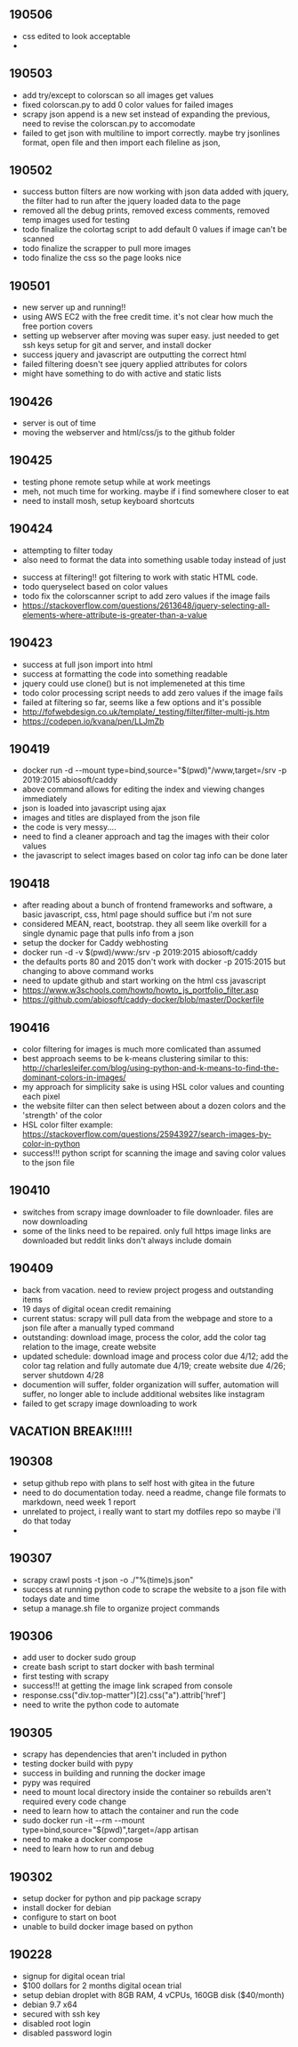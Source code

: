 ## 190506
- css edited to look acceptable
- 

## 190503
- add try/except to colorscan so all images get values
- fixed colorscan.py to add 0 color values for failed images
- scrapy json append is a new set instead of expanding the previous, need to revise the colorscan.py to accomodate
- failed to get json with multiline to import correctly. maybe try jsonlines format, open file and then import each fileline as json,

## 190502
- success button filters are now working with json data added with jquery, the filter had to run after the jquery loaded data to the page
- removed all the debug prints, removed excess comments, removed temp images used for testing
- todo finalize the colortag script to add default 0 values if image can't be scanned
- todo finalize the scrapper to pull more images
- todo finalize the css so the page looks nice

## 190501
- new server up and running!!
- using AWS EC2 with the free credit time. it's not clear how much the free portion covers
- setting up webserver after moving was super easy. just needed to get ssh keys setup for git and server, and install docker
- success jquery and javascript are outputting the correct html
- failed filtering doesn't see jquery applied attributes for colors
- might have something to do with active and static lists

## 190426
- server is out of time
- moving the webserver and html/css/js to the github folder

## 190425
- testing phone remote setup while at work meetings
- meh, not much time for working. maybe if i find somewhere closer to eat
- need to install mosh, setup keyboard shortcuts 

## 190424
- attempting to filter today
- also need to format the data into something usable today instead of just <p>
- success at filtering!! got filtering to work with static HTML code. 
- todo queryselect based on color values
- todo fix the colorscanner script to add zero values if the image fails
- https://stackoverflow.com/questions/2613648/jquery-selecting-all-elements-where-attribute-is-greater-than-a-value

## 190423
- success at full json import into html
- success at formatting the code into something readable
- jquery could use clone() but is not implemeneted at this time
- todo color processing script needs to add zero values if the image fails
- failed at filtering so far, seems like a few options and it's possible
- http://fofwebdesign.co.uk/template/_testing/filter/filter-multi-js.htm
- https://codepen.io/kvana/pen/LLJmZb

## 190419
- docker run -d --mount type=bind,source="$(pwd)"/www,target=/srv -p 2019:2015 abiosoft/caddy
- above command allows for editing the index and viewing changes immediately
- json is loaded into javascript using ajax
- images and titles are displayed from the json file
- the code is very messy....
- need to find a cleaner approach and tag the images with their color values
- the javascript to select images based on color tag info can be done later

## 190418
- after reading about a bunch of frontend frameworks and software, a basic javascript, css, html page should suffice but i'm not sure
- considered MEAN, react, bootstrap. they all seem like overkill for a single dynamic page that pulls info from a json
- setup the docker for Caddy webhosting
- docker run -d -v $(pwd)/www:/srv -p 2019:2015 abiosoft/caddy
- the defaults ports 80 and 2015 don't work with docker -p 2015:2015 but changing to above command works
- need to update github and start working on the html css javascript
- https://www.w3schools.com/howto/howto_js_portfolio_filter.asp
- https://github.com/abiosoft/caddy-docker/blob/master/Dockerfile

## 190416
- color filtering for images is much more comlicated than assumed
- best approach seems to be k-means clustering similar to this: http://charlesleifer.com/blog/using-python-and-k-means-to-find-the-dominant-colors-in-images/
- my approach for simplicity sake is using HSL color values and counting each pixel
- the website filter can then select between about a dozen colors and the 'strength' of the color
- HSL color filter example: https://stackoverflow.com/questions/25943927/search-images-by-color-in-python
- success!!! python script for scanning the image and saving color values to the json file

## 190410
- switches from scrapy image downloader to file downloader. files are now downloading
- some of the links need to be repaired. only full https image links are downloaded but reddit links don't always include domain

## 190409
- back from vacation. need to review project progess and outstanding items
- 19 days of digital ocean credit remaining
- current status: scrapy will pull data from the webpage and store to a json file after a manually typed command
- outstanding: download image, process the color, add the color tag relation to the image, create website
- updated schedule: download image and process color due 4/12; add the color tag relation and fully automate due 4/19; create website due 4/26; server shutdown 4/28
- documention will suffer, folder organization will suffer, automation will suffer, no longer able to include additional websites like instagram
- failed to get scrapy image downloading to work

## VACATION BREAK!!!!!
##
##

## 190308
- setup github repo with plans to self host with gitea in the future
- need to do documentation today. need a readme, change file formats to markdown, need week 1 report
- unrelated to project, i really want to start my dotfiles repo so maybe i'll do that today
- 

## 190307
- scrapy crawl posts -t json -o ./"%(time)s.json"
- success at running python code to scrape the website to a json file with todays date and time
- setup a manage.sh file to organize project commands

## 190306
- add user to docker sudo group
- create bash script to start docker with bash terminal
- first testing with scrapy
- success!!! at getting the image link scraped from console
- response.css("div.top-matter")[2].css("a").attrib['href']
- need to write the python code to automate 

## 190305
- scrapy has dependencies that aren't included in python
- testing docker build with pypy
- success in building and running the docker image
- pypy was required
- need to mount local directory inside the container so rebuilds aren't required every code change
- need to learn how to attach the container and run the code
- sudo docker run -it --rm --mount type=bind,source="$(pwd)",target=/app artisan
- need to make a docker compose
- need to learn how to run and debug

## 190302
- setup docker for python and pip package scrapy
- install docker for debian
- configure to start on boot
- unable to build docker image based on python 

## 190228
- signup for digital ocean trial
- $100 dollars for 2 months digital ocean trial
- setup debian droplet with 8GB RAM, 4 vCPUs, 160GB disk ($40/month)
- debian 9.7 x64
- secured with ssh key
- disabled root login
- disabled password login

